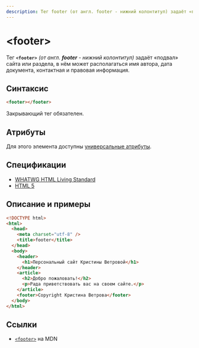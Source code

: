 ```yaml
---
description: Тег footer (от англ. footer - нижний колонтитул) задаёт «подвал» сайта или раздела, в нём может располагаться имя автора, дата документа, контактная и правовая информация
---
```


# &lt;footer&gt;

Тег **`<footer>`** _(от англ. **footer** - нижний колонтитул)_ задаёт «подвал» сайта или раздела, в нём может располагаться имя автора, дата документа, контактная и правовая информация.

## Синтаксис

```html
<footer></footer>
```

Закрывающий тег обязателен.

## Атрибуты

Для этого элемента доступны [универсальные атрибуты](uni-attr.md).

## Спецификации

- [WHATWG HTML Living Standard](https://html.spec.whatwg.org/multipage/semantics#the-footer-element)
- [HTML 5](http://www.w3.org/TR/html5/sections.html#the-footer-element)

## Описание и примеры

```html
<!DOCTYPE html>
<html>
  <head>
    <meta charset="utf-8" />
    <title>footer</title>
  </head>
  <body>
    <header>
      <h1>Персональный сайт Кристины Ветровой</h1>
    </header>
    <article>
      <h2>Добро пожаловать!</h2>
      <p>Рада приветствовать вас на своем сайте.</p>
    </article>
    <footer>Copyright Кристина Ветрова</footer>
  </body>
</html>
```

## Ссылки

- [`<footer>`](https://developer.mozilla.org/ru/docs/Web/HTML/Element/footer) на MDN
